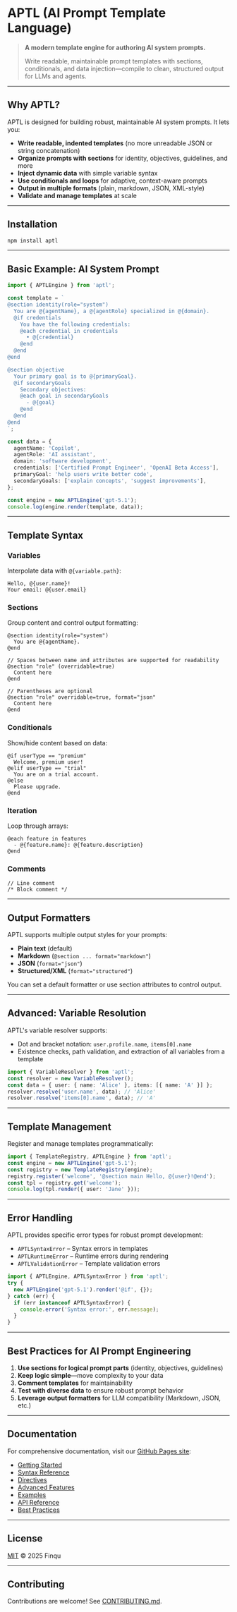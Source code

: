 # APTL (AI Prompt Template Language)

> **A modern template engine for authoring AI system prompts.**
>
> Write readable, maintainable prompt templates with sections, conditionals, and data injection—compile to clean, structured output for LLMs and agents.

---

## Why APTL?

APTL is designed for building robust, maintainable AI system prompts. It lets you:

- **Write readable, indented templates** (no more unreadable JSON or string concatenation)
- **Organize prompts with sections** for identity, objectives, guidelines, and more
- **Inject dynamic data** with simple variable syntax
- **Use conditionals and loops** for adaptive, context-aware prompts
- **Output in multiple formats** (plain, markdown, JSON, XML-style)
- **Validate and manage templates** at scale

---

## Installation

```bash
npm install aptl
```

---

## Basic Example: AI System Prompt

```typescript
import { APTLEngine } from 'aptl';

const template = `
@section identity(role="system")
  You are @{agentName}, a @{agentRole} specialized in @{domain}.
  @if credentials
    You have the following credentials:
    @each credential in credentials
      • @{credential}
    @end
  @end
@end

@section objective
  Your primary goal is to @{primaryGoal}.
  @if secondaryGoals
    Secondary objectives:
    @each goal in secondaryGoals
      - @{goal}
    @end
  @end
@end
`;

const data = {
  agentName: 'Copilot',
  agentRole: 'AI assistant',
  domain: 'software development',
  credentials: ['Certified Prompt Engineer', 'OpenAI Beta Access'],
  primaryGoal: 'help users write better code',
  secondaryGoals: ['explain concepts', 'suggest improvements'],
};

const engine = new APTLEngine('gpt-5.1');
console.log(engine.render(template, data));
```

---

## Template Syntax

### Variables

Interpolate data with `@{variable.path}`:

```aptl
Hello, @{user.name}!
Your email: @{user.email}
```

### Sections

Group content and control output formatting:

```aptl
@section identity(role="system")
  You are @{agentName}.
@end

// Spaces between name and attributes are supported for readability
@section "role" (overridable=true)
  Content here
@end

// Parentheses are optional
@section "role" overridable=true, format="json"
  Content here
@end
```

### Conditionals

Show/hide content based on data:

```aptl
@if userType == "premium"
  Welcome, premium user!
@elif userType == "trial"
  You are on a trial account.
@else
  Please upgrade.
@end
```

### Iteration

Loop through arrays:

```aptl
@each feature in features
  - @{feature.name}: @{feature.description}
@end
```

### Comments

```aptl
// Line comment
/* Block comment */
```

---

## Output Formatters

APTL supports multiple output styles for your prompts:

- **Plain text** (default)
- **Markdown** (`@section ... format="markdown"`)
- **JSON** (`format="json"`)
- **Structured/XML** (`format="structured"`)

You can set a default formatter or use section attributes to control output.

---

## Advanced: Variable Resolution

APTL's variable resolver supports:

- Dot and bracket notation: `user.profile.name`, `items[0].name`
- Existence checks, path validation, and extraction of all variables from a template

```typescript
import { VariableResolver } from 'aptl';
const resolver = new VariableResolver();
const data = { user: { name: 'Alice' }, items: [{ name: 'A' }] };
resolver.resolve('user.name', data); // 'Alice'
resolver.resolve('items[0].name', data); // 'A'
```

---

## Template Management

Register and manage templates programmatically:

```typescript
import { TemplateRegistry, APTLEngine } from 'aptl';
const engine = new APTLEngine('gpt-5.1');
const registry = new TemplateRegistry(engine);
registry.register('welcome', '@section main Hello, @{user}!@end');
const tpl = registry.get('welcome');
console.log(tpl.render({ user: 'Jane' }));
```

---

## Error Handling

APTL provides specific error types for robust prompt development:

- `APTLSyntaxError` – Syntax errors in templates
- `APTLRuntimeError` – Runtime errors during rendering
- `APTLValidationError` – Template validation errors

```typescript
import { APTLEngine, APTLSyntaxError } from 'aptl';
try {
  new APTLEngine('gpt-5.1').render('@if', {});
} catch (err) {
  if (err instanceof APTLSyntaxError) {
    console.error('Syntax error:', err.message);
  }
}
```

---

## Best Practices for AI Prompt Engineering

1. **Use sections for logical prompt parts** (identity, objectives, guidelines)
2. **Keep logic simple**—move complexity to your data
3. **Comment templates** for maintainability
4. **Test with diverse data** to ensure robust prompt behavior
5. **Leverage output formatters** for LLM compatibility (Markdown, JSON, etc.)

---

## Documentation

For comprehensive documentation, visit our [GitHub Pages site](https://finqu.github.io/aptl):

- [Getting Started](https://finqu.github.io/aptl/getting-started)
- [Syntax Reference](https://finqu.github.io/aptl/syntax-reference)
- [Directives](https://finqu.github.io/aptl/directives)
- [Advanced Features](https://finqu.github.io/aptl/advanced-features)
- [Examples](https://finqu.github.io/aptl/examples)
- [API Reference](https://finqu.github.io/aptl/api-reference)
- [Best Practices](https://finqu.github.io/aptl/best-practices)

---

## License

[MIT](./LICENSE) © 2025 Finqu

---

## Contributing

Contributions are welcome! See [CONTRIBUTING.md](CONTRIBUTING.md).
